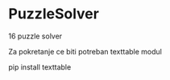 # PuzzleSolver
16 puzzle solver

Za pokretanje ce biti potreban texttable modul 

pip install texttable
